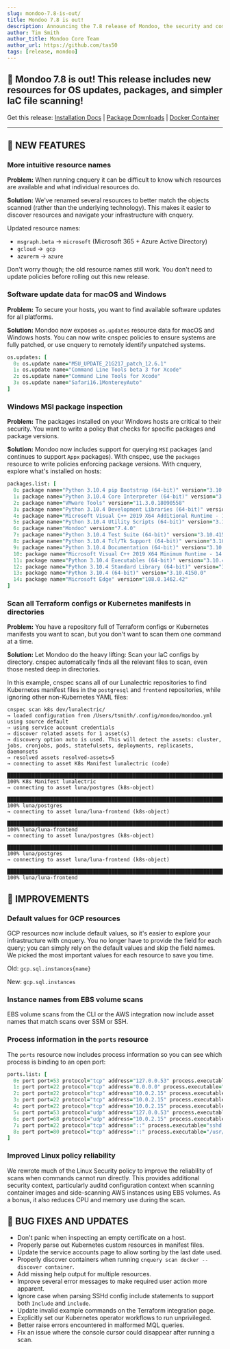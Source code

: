 ```yaml
---
slug: mondoo-7.8-is-out/
title: Mondoo 7.8 is out!
description: Announcing the 7.8 release of Mondoo, the security and compliance platform that prioritizes risks that matter most in your infrastructure.
author: Tim Smith
author_title: Mondoo Core Team
author_url: https://github.com/tas50
tags: [release, mondoo]
---
```


## 🥳 Mondoo 7.8 is out! This release includes new resources for OS updates, packages, and simpler IaC file scanning!

Get this release: [Installation Docs](/cnspec/) | [Package Downloads](https://releases.mondoo.com/mondoo/) | [Docker Container](https://hub.docker.com/r/mondoo/client)

---

## 🎉 NEW FEATURES

### More intuitive resource names

**Problem:** When running cnquery it can be difficult to know which resources are available and what individual resources do.

**Solution:** We've renamed several resources to better match the objects scanned (rather than the underlying technology). This makes it easier to discover resources and navigate your infrastructure with cnquery.

Updated resource names:

- `msgraph.beta` -> `microsoft` (Microsoft 365 + Azure Active Directory)
- `gcloud` ->` gcp`
- `azurerm` -> `azure`

Don't worry though; the old resource names still work. You don't need to update policies before rolling out this new release.

### Software update data for macOS and Windows

**Problem:** To secure your hosts, you want to find available software updates for all platforms.

**Solution:** Mondoo now exposes `os.updates` resource data for macOS and Windows hosts. You can now write cnspec policies to ensure systems are fully patched, or use cnquery to remotely identify unpatched systems.

```coffee
os.updates: [
  0: os.update name="MSU_UPDATE_21G217_patch_12.6.1"
  1: os.update name="Command Line Tools beta 3 for Xcode"
  2: os.update name="Command Line Tools for Xcode"
  3: os.update name="Safari16.1MontereyAuto"
]
```

### Windows MSI package inspection

**Problem:** The packages installed on your Windows hosts are critical to their security. You want to write a policy that checks for specific packages and package versions.

**Solution:** Mondoo now includes support for querying `MSI` packages (and continues to support `Appx` packages). With cnspec, use the `packages` resource to write policies enforcing package versions. With cnquery, explore what's installed on hosts:

```coffee
packages.list: [
  0: package name="Python 3.10.4 pip Bootstrap (64-bit)" version="3.10.4150.0"
  1: package name="Python 3.10.4 Core Interpreter (64-bit)" version="3.10.4150.0"
  2: package name="VMware Tools" version="11.3.0.18090558"
  3: package name="Python 3.10.4 Development Libraries (64-bit)" version="3.10.4150.0"
  4: package name="Microsoft Visual C++ 2019 X64 Additional Runtime - 14.28.29913" version="14.28.29913"
  5: package name="Python 3.10.4 Utility Scripts (64-bit)" version="3.10.4150.0"
  6: package name="Mondoo" version="7.4.0"
  7: package name="Python 3.10.4 Test Suite (64-bit)" version="3.10.4150.0"
  8: package name="Python 3.10.4 Tcl/Tk Support (64-bit)" version="3.10.4150.0"
  9: package name="Python 3.10.4 Documentation (64-bit)" version="3.10.4150.0"
  10: package name="Microsoft Visual C++ 2019 X64 Minimum Runtime - 14.28.29913" version="14.28.29913"
  11: package name="Python 3.10.4 Executables (64-bit)" version="3.10.4150.0"
  12: package name="Python 3.10.4 Standard Library (64-bit)" version="3.10.4150.0"
  13: package name="Python 3.10.4 (64-bit)" version="3.10.4150.0"
  14: package name="Microsoft Edge" version="108.0.1462.42"
]
```

### Scan all Terraform configs or Kubernetes manifests in directories

**Problem:** You have a repository full of Terraform configs or Kubernetes manifests you want to scan, but you don't want to scan them one command at a time.

**Solution:** Let Mondoo do the heavy lifting: Scan your IaC configs by directory. cnspec automatically finds all the relevant files to scan, even those nested deep in directories.

In this example, cnspec scans all of our Lunalectric repositories to find Kubernetes manifest files in the `postgresql` and `frontend` repositories, while ignoring other non-Kubernetes YAML files:

```text
cnspec scan k8s dev/lunalectric/
→ loaded configuration from /Users/tsmith/.config/mondoo/mondoo.yml using source default
→ using service account credentials
→ discover related assets for 1 asset(s)
→ discovery option auto is used. This will detect the assets: cluster, jobs, cronjobs, pods, statefulsets, deployments, replicasets, daemonsets
→ resolved assets resolved-assets=5
→ connecting to asset K8s Manifest lunalectric (code)

███████████████████████████████████████████████████████████████████████████ 100% K8s Manifest lunalectric
→ connecting to asset luna/postgres (k8s-object)

███████████████████████████████████████████████████████████████████████████ 100% luna/postgres
→ connecting to asset luna/luna-frontend (k8s-object)

███████████████████████████████████████████████████████████████████████████ 100% luna/luna-frontend
→ connecting to asset luna/postgres (k8s-object)

███████████████████████████████████████████████████████████████████████████ 100% luna/postgres
→ connecting to asset luna/luna-frontend (k8s-object)

███████████████████████████████████████████████████████████████████████████ 100% luna/luna-frontend
```

## 🧹 IMPROVEMENTS

### Default values for GCP resources

GCP resources now include default values, so it's easier to explore your infrastructure with cnquery. You no longer have to provide the field for each query; you can simply rely on the default values and skip the field names. We picked the most important values for each resource to save you time.

Old: `gcp.sql.instances{name}`

New: `gcp.sql.instances`

### Instance names from EBS volume scans

EBS volume scans from the CLI or the AWS integration now include asset names that match scans over SSM or SSH.

### Process information in the `ports` resource

The `ports` resource now includes process information so you can see which process is binding to an open port:

```coffee
ports.list: [
  0: port port=53 protocol="tcp" address="127.0.0.53" process.executable="/lib/systemd/systemd-resolved"
  1: port port=22 protocol="tcp" address="0.0.0.0" process.executable="sshd:"
  2: port port=22 protocol="tcp" address="10.0.2.15" process.executable="sshd:"
  3: port port=22 protocol="tcp" address="10.0.2.15" process.executable="sshd:"
  4: port port=22 protocol="tcp" address="10.0.2.15" process.executable="sshd:"
  5: port port=53 protocol="udp" address="127.0.0.53" process.executable="/lib/systemd/systemd-resolved"
  6: port port=68 protocol="udp" address="10.0.2.15" process.executable="/lib/systemd/systemd-networkd"
  7: port port=22 protocol="tcp" address="::" process.executable="sshd:"
  8: port port=80 protocol="tcp" address="::" process.executable="/usr/sbin/apache2"
]
```

### Improved Linux policy reliability

We rewrote much of the Linux Security policy to improve the reliability of scans when commands cannot run directly. This provides additional security context, particularly auditd configuration context when scanning container images and side-scanning AWS instances using EBS volumes. As a bonus, it also reduces CPU and memory use during the scan.

## 🐛 BUG FIXES AND UPDATES

- Don't panic when inspecting an empty certificate on a host.
- Properly parse out Kubernetes custom resources in manifest files.
- Update the service accounts page to allow sorting by the last date used.
- Properly discover containers when running `cnquery scan docker --discover container`.
- Add missing help output for multiple resources.
- Improve several error messages to make required user action more apparent.
- Ignore case when parsing SSHd config include statements to support both `Include` and `include`.
- Update invalid example commands on the Terraform integration page.
- Explicitly set our Kubernetes operator workflows to run unprivileged.
- Better raise errors encountered in malformed MQL queries.
- Fix an issue where the console cursor could disappear after running a scan.
